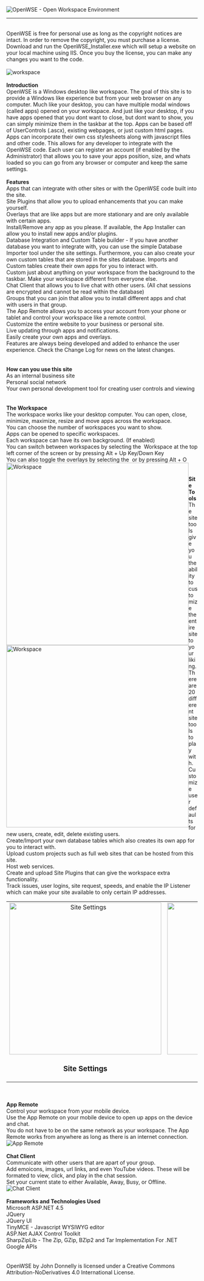 <img alt="OpenWSE - Open Workspace Environment" src="http://openwse.com/Standard_Images/About%20Logos/openwse.png" />
<br />
<hr />
<br />
OpenWSE is free for personal use as long as the copyright notices are intact. In order to remove the copyright, you must purchase a license. Download and run the OpenWSE_Installer.exe which will setup a website on your local machine using IIS. Once you buy the license, you can make any changes you want to the code.
<br />
<br />
<img alt="workspace" src="http://openwse.com/Standard_Images/About%20Logos/Workspace.PNG" />
<br />
<br />
<b>Introduction</b>
<br />
OpenWSE is a Windows desktop like workspace. The goal of this site is to provide a Windows like experience but from your web browser on any computer. Much like your desktop, you can have multiple modal windows (called apps) opened on your workspace. And just like your desktop, if you have apps opened that you dont want to close, but dont want to show, you can simply minimize them in the taskbar at the top. Apps can be based off of UserControls (.ascx), existing webpages, or just custom html pages. Apps can incorporate their own css stylesheets along with javascript files and other code. This allows for any developer to integrate with the OpenWSE code. Each user can register an account (if enabled by the Administrator) that allows you to save your apps position, size, and whats loaded so you can go from any browser or computer and keep the same settings.
<br />
<br />
<b>Features</b>
<br />
Apps that can integrate with other sites or with the OpenWSE code built into the site.<br />
Site Plugins that allow you to upload enhancements that you can make yourself.<br />
Overlays that are like apps but are more stationary and are only available with certain apps.<br />
Install/Remove any app as you please. If available, the App Installer can allow you to install new apps and/or plugins.<br />
Database Integration and Custom Table builder - If you have another database you want to integrate with, you can use the simple Database Importer tool under the site settings. Furthermore, you can also create your own custom tables that are stored in the sites database. Imports and Custom tables create their own apps for you to interact with.<br />
Custom just about anything on your workspace from the background to the taskbar. Make your workspace different from everyone else.<br />
Chat Client that allows you to live chat with other users. (All chat sessions are encrypted and cannot be read within the database)<br />
Groups that you can join that allow you to install different apps and chat with users in that group.<br />
The App Remote allows you to access your account from your phone or tablet and control your workspace like a remote control.<br />
Customize the entire website to your business or personal site.<br />
Live updating through apps and notifications.<br />
Easily create your own apps and overlays.<br />
Features are always being developed and added to enhance the user experience. Check the Change Log for news on the latest changes.<br />
<br />
<br />
<b>How can you use this site</b>
<br />
As an internal business site<br />
Personal social network<br />
Your own personal development tool for creating user controls and viewing<br />
<br />
<br />
<b>The Workspace</b>
<br />
The workspace works like your desktop computer. You can open, close, minimize, maximize, resize and move apps across the workspace.<br />
You can choose the number of workspaces you want to show.<br />
Apps can be opened to specific workspaces.<br />
Each workspace can have its own background. (If enabled)<br />
You can switch between workspaces by selecting the <img alt="" src="http://openwse.com/App_Themes/Standard/Icons/workspace.png"> Workspace at the top left corner of the screen or by pressing Alt + Up Key/Down Key<br />
You can also toggle the overlays by selecting the <img alt="" src="http://openwse.com/App_Themes/Standard/Icons/overlay.png"> or by pressing Alt + O<br />
<img alt="Workspace" src="http://openwse.com/Standard_Images/About Logos/openwse_v4.4.PNG" style="width: 480px; float: left;">
<img alt="Workspace" src="http://openwse.com/Standard_Images/About Logos/openwse_v4.4_overlays.PNG" style="width: 480px; float: left;">
<br />
<br />
<b>Site Tools</b>
<br />
The site tools give you the ability to customize the entire site to your liking.<br />
There are 20 different site tools to play with.<br />
Customize user defaults for new users, create, edit, delete existing users.<br />
Create/Import your own database tables which also creates its own app for you to interact with.<br />
Upload custom projects such as full web sites that can be hosted from this site.<br />
Host web services.<br />
Create and upload Site Plugins that can give the workspace extra functionality.<br />
Track issues, user logins, site request, speeds, and enable the IP Listener which can make your site available to only certain IP addresses.<br />
<table style="width: 100%;">
                        <tbody><tr>
                            <td align="center" valign="top">
                                <img alt="Site Settings" src="http://openwse.com/Standard_Images/About Logos/sitesettings.PNG" style="width: 400px;">
                                <div class="clear-space"></div>
                                <h3>Site Settings</h3>
                            </td>
                            <td align="center" valign="top">
                                <img alt="Custom Tables" src="http://openwse.com/Standard_Images/About Logos/customtables.PNG" style="width: 400px;">
                                <div class="clear-space"></div>
                                <h3>Custom Tables</h3>
                            </td>
                        </tr>
                    </tbody></table>
<br />
<br />
<b>App Remote</b>
<br />
Control your workspace from your mobile device.<br />
Use the App Remote on your mobile device to open up apps on the device and chat.<br />
You do not have to be on the same network as your workspace. The App Remote works from anywhere as long as there is an internet connection.<br />
<img alt="App Remote" src="http://openwse.com/Standard_Images/About%20Logos/appremote.png">
<br />
<br />
<b>Chat Client</b>
<br />
Communicate with other users that are apart of your group.<br />
Add emoicons, images, url links, and even YouTube videos. These will be formated to view, click, and play in the chat session.<br />
Set your current state to either Available, Away, Busy, or Offline.<br />
<img alt="Chat Client" src="http://openwse.com/Standard_Images/About%20Logos/chatclient.PNG">
<br />
<br />
<b>Frameworks and Technologies Used</b>
<br />
Microsoft ASP.NET 4.5<br />
JQuery<br />
JQuery UI<br />
TinyMCE - Javascript WYSIWYG editor<br />
ASP.Net AJAX Control Toolkit<br />
SharpZipLib - The Zip, GZip, BZip2 and Tar Implementation For .NET<br />
Google APIs
<br />
<br />
<br />
OpenWSE by John Donnelly is licensed under a Creative Commons Attribution-NoDerivatives 4.0 International License.
